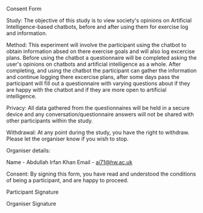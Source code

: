 Consent Form


Study: The objective of this study is to view society's opinions on Artificial Intelligence-based chatbots, before and after using them for exercise log and information.

Method: This experiment will involve the participant using the chatbot to obtain information absed on there exercise goals and will also log excercise plans. Before using the chatbot a questionnaire will be completed asking the user's opinions on chatbots and artificial intelligence as a whole. After completing, and using the chatbot the participant can gather the information and continue logging there excercise plans, after some days pass the participant will fill out a questionnaire with varying questions about if they are happy with the chatbot and if they are more open to artificial intelligence. 

Privacy: All data gathered from the questionnaires will be held in a secure device and any conversation/questionnaire answers will not be shared with other participants within the study.

Withdrawal: At any point during the study, you have the right to withdraw. Please let the organiser know if you wish to stop.

Organiser details:

Name - Abdullah Irfan Khan
Email - ai71@hw.ac.uk

Consent: By signing this form, you have read and understood the conditions of being a participant, and are happy to proceed.

Participant Signature





Organiser Signature






